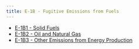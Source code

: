 ```yaml
---
title: E-1B - Fugitive Emissions from Fuels
---
```


- [E-1B1 - Solid Fuels](/2-ipcc-mitigation-options/ipcc-2019-emissions/1-energy/1b-fugitive-emissions-from-fuels/1b1-solid-fuels/index.md)
- [E-1B2 - Oil and Natural Gas](/2-ipcc-mitigation-options/ipcc-2019-emissions/1-energy/1b-fugitive-emissions-from-fuels/1b2-oil-natural-gas/index.md)
- [E-1B3 - Other Emissions from Energy Production](/2-ipcc-mitigation-options/ipcc-2019-emissions/1-energy/1b-fugitive-emissions-from-fuels/1b3-other-energy-production/index.md)


